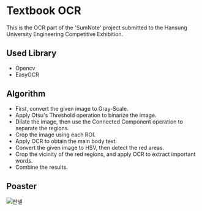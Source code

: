 # Textbook OCR
This is the OCR part of the 'SumNote' project submitted to the Hansung University Engineering Competitive Exhibition.

## Used Library
- Opencv
- EasyOCR

## Algorithm
- First, convert the given image to Gray-Scale.
- Apply Otsu's Threshold operation to binarize the image.
- Dilate the image, then use the Connected Component operation to separate the regions.
- Crop the image using each ROI.
- Apply OCR to obtain the main body text.
- Convert the given image to HSV, then detect the red areas.
- Crop the vicinity of the red regions, and apply OCR to extract important words.
- Combine the results.

## Poaster
![판넬](https://github.com/SumNote/.github/assets/98332877/0b2e4e5c-8cb5-4ceb-8d55-b7564c5fb81c)
